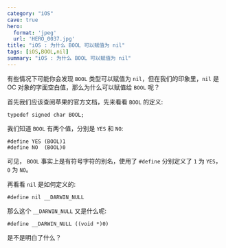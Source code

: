 ```yaml
---
category: "iOS"
cave: true
hero:
  format: 'jpeg'
  url: 'HERO_0037.jpg'
title: "iOS : 为什么 BOOL 可以赋值为 nil"
tags: [iOS,BOOL,nil]
summary: "iOS : 为什么 BOOL 可以赋值为 nil"
---
```

有些情况下可能你会发现 `BOOL` 类型可以赋值为 `nil`，但在我们的印象里，`nil` 是 OC 对象的字面空白值，那么为什么可以赋值给 `BOOL` 呢？

首先我们应该查阅苹果的官方文档，先来看看 `BOOL` 的定义:

```objc
typedef signed char BOOL;
```

我们知道 `BOOL` 有两个值，分别是 `YES` 和 `NO`:

```objc
#define YES (BOOL)1
#define NO  (BOOL)0
```

可见， `BOOL` 事实上是有符号字符的别名，使用了 `#define` 分别定义了 `1` 为 `YES`，`0` 为 `NO`。

再看看 `nil` 是如何定义的:

```objc
#define nil __DARWIN_NULL
```

那么这个 `__DARWIN_NULL` 又是什么呢:

```objc
#define __DARWIN_NULL ((void *)0)
```

是不是明白了什么？





